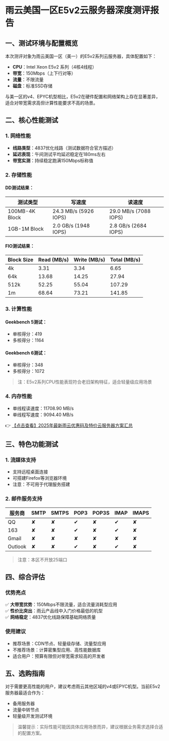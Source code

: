 # 雨云美国一区E5v2云服务器深度测评报告

## 一、测试环境与配置概览
本次测评对象为雨云美国一区（美一）的E5v2系列云服务器，具体配置如下：
- **CPU**：Intel Xeon E5v2 系列（4核4线程）
- **带宽**：150Mbps（上下行对等）
- **流量**：不限流量
- **磁盘**：标准SSD存储

与美一区的v4、EPYC机型相比，E5v2在硬件配置和网络架构上存在显著差异，适合对带宽需求高但计算性能要求不高的场景。

## 二、核心性能测试

### 1. 网络性能
- **线路类型**：4837优化线路（测试数据符合官方描述）
- **延迟表现**：午间测试平均延迟稳定在180ms左右
- **带宽实测**：持续稳定跑满150Mbps标称值

### 2. 存储性能
#### DD测试结果：
| 测试类型       | 写速度               | 读速度               |
|----------------|----------------------|----------------------|
| 100MB-4K Block | 24.3 MB/s (5926 IOPS)| 29.0 MB/s (7088 IOPS)|
| 1GB-1M Block   | 2.0 GB/s (1948 IOPS) | 2.8 GB/s (2684 IOPS) |

#### FIO测试结果：
| Block Size | Read (MB/s) | Write (MB/s) | Total (MB/s) |
|------------|-------------|--------------|--------------|
| 4k         | 3.31        | 3.34         | 6.65         |
| 64k        | 13.68       | 14.25        | 27.94        |
| 512k       | 52.25       | 55.04        | 107.29       |
| 1m         | 68.64       | 73.21        | 141.85       |

### 3. 计算性能
#### Geekbench 5测试：
- 单核得分：419
- 多核得分：1164

#### Geekbench 6测试：
- 单核得分：348
- 多核得分：1072

> 注：E5v2系列CPU性能表现符合老旧架构特征，适合轻量级应用场景

### 4. 内存性能
- 单线程读速度：11708.90 MB/s
- 单线程写速度：9094.40 MB/s

👉 [【点击查看】2025年最新雨云优惠码及特价云服务器方案汇总](https://bit.ly/RainYun)

## 三、特色功能测试
### 1. 流媒体支持
- 支持远程桌面连接
- 可搭建Firefox等浏览器环境
- 注意：不可用于代理服务搭建

### 2. 邮件服务支持
| 服务商   | SMTP | SMTPS | POP3 | POP3S | IMAP | IMAPS |
|----------|------|-------|------|-------|------|-------|
| QQ       | ✘    | ✘     | ✔    | ✘     | ✔    | ✘     |
| 163      | ✘    | ✘     | ✔    | ✘     | ✔    | ✘     |
| Gmail    | ✘    | ✘     | ✘    | ✘     | ✘    | ✘     |
| Outlook  | ✘    | ✘     | ✔    | ✘     | ✔    | ✘     |

> 注意：本区不开放25端口

## 四、综合评估
### 优势亮点
✅ **大带宽优势**：150Mbps不限流量，适合流量消耗型应用  
✅ **性价比突出**：雨云产品线中入门价格最低的机型  
✅ **网络稳定**：4837优化线路保障基础网络质量  

### 使用建议
- 推荐场景：CDN节点、轻量级存储、流量型应用
- 不推荐场景：计算密集型应用、高性能数据库
- 适合用户：预算有限但对带宽需求较高的开发者

## 五、选购指南
对于需要更高性能的用户，建议考虑雨云其他区域的v4或EPYC机型。当前E5v2服务器最适合作为：
- 备用服务器
- 流量中转节点
- 轻量级开发测试环境

> 温馨提示：实际性能可能因具体应用场景而异，建议根据业务需求选择合适的配置方案。